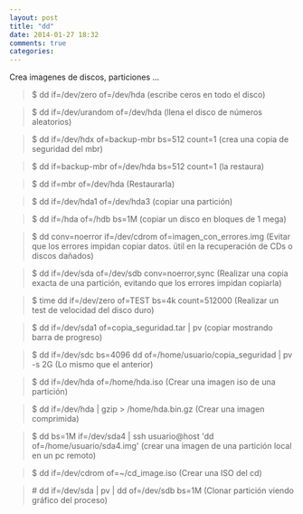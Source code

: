 ```yaml
---
layout: post
title: "dd"
date: 2014-01-27 18:32
comments: true
categories: 
---
```

Crea imagenes de discos, particiones ...

>$ dd if=/dev/zero of=/dev/hda  (escribe ceros en todo el disco) 

>$ dd if=/dev/urandom of=/dev/hda  (llena el disco de números aleatorios)

>$ dd if=/dev/hdx of=backup-mbr bs=512 count=1  (crea una copia de seguridad del mbr)

>$ dd if=backup-mbr of=/dev/hda bs=512 count=1  (la restaura)

>$ dd if=mbr of=/dev/hda (Restaurarla)

>$ dd if=/dev/hda1 of=/dev/hda3 (copiar una partición)

>$ dd if=/hda of=/hdb bs=1M (copiar un disco en bloques de 1 mega)

>$ dd conv=noerror if=/dev/cdrom of=imagen_con_errores.img (Evitar que los errores impidan copiar datos. ütil en la recuperación de CDs o discos dañados)

>$ dd if=/dev/sda of=/dev/sdb conv=noerror,sync (Realizar una copia exacta de una partición, evitando que los errores impidan copiarla)

>$ time dd if=/dev/zero of=TEST bs=4k count=512000  (Realizar un test de velocidad del disco duro)

>$ dd if=/dev/sda1 of=copia_seguridad.tar | pv  (copiar mostrando barra de progreso)

>$ dd if=/dev/sdc bs=4096 dd of=/home/usuario/copia_seguridad | pv -s 2G (Lo mismo que el anterior)

>$ dd if=/dev/hda of=/home/hda.iso (Crear una imagen iso de una partición)

>$ dd if=/dev/hda | gzip > /home/hda.bin.gz (Crear una imagen comprimida)

>$ dd bs=1M if=/dev/sda4 | ssh usuario@host 'dd of=/home/usuario/sda4.img' (crear una imagen de una partición local en un pc remoto)

>$ dd if=/dev/cdrom of=~/cd_image.iso (Crear una ISO del cd)

>\# dd if=/dev/sda | pv | dd of=/dev/sdb bs=1M (Clonar partición viendo gráfico del proceso)

